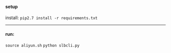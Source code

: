 #### setup
install:
`pip2.7 install -r requirements.txt`

----
#### run:
`source aliyun.sh`
`python slbcli.py`
